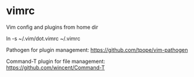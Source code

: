 vimrc
=====

Vim config and plugins from home dir

ln -s ~/.vim/dot.vimrc ~/.vimrc

Pathogen for plugin management:
https://github.com/tpope/vim-pathogen

Command-T plugin for file management:
https://github.com/wincent/Command-T

